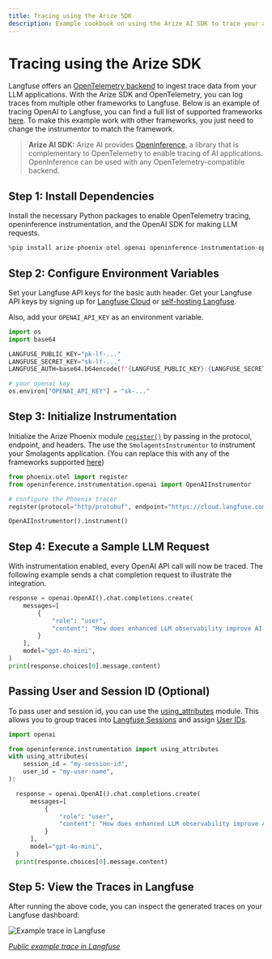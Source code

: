 ```yaml
---
title: Tracing using the Arize SDK
description: Example cookbook on using the Arize AI SDK to trace your application to Langfuse.
---
```


# Tracing using the Arize SDK

Langfuse offers an [OpenTelemetry backend](https://langfuse.com/docs/opentelemetry/get-started) to ingest trace data from your LLM applications. With the Arize SDK and OpenTelemetry, you can log traces from multiple other frameworks to Langfuse. Below is an example of tracing OpenAI to Langfuse, you can find a full list of supported frameworks [here](https://docs.arize.com/phoenix/tracing/integrations-tracing). To make this example work with other frameworks, you just need to change the instrumentor to match the framework. 

> **Arize AI SDK:** Arize AI provides [Openinference](https://github.com/Arize-ai/openinference), a library that is complementary to OpenTelemetry to enable tracing of AI applications. OpenInference can be used with any OpenTelemetry-compatible backend.

## Step 1: Install Dependencies

Install the necessary Python packages to enable OpenTelemetry tracing, openinference instrumentation, and the OpenAI SDK for making LLM requests.


```python
%pip install arize-phoenix-otel openai openinference-instrumentation-openai
```

## Step 2: Configure Environment Variables

Set your Langfuse API keys for the basic auth header. Get your Langfuse API keys by signing up for [Langfuse Cloud](https://cloud.langfuse.com) or [self-hosting Langfuse](https://langfuse.com/self-hosting).

Also, add your `OPENAI_API_KEY` as an environment variable.


```python
import os
import base64

LANGFUSE_PUBLIC_KEY="pk-lf-..."
LANGFUSE_SECRET_KEY="sk-lf-..."
LANGFUSE_AUTH=base64.b64encode(f"{LANGFUSE_PUBLIC_KEY}:{LANGFUSE_SECRET_KEY}".encode()).decode()

# your openai key
os.environ["OPENAI_API_KEY"] = "sk-..."
```

## Step 3: Initialize Instrumentation

Initialize the Arize Phoenix module [`register()`](https://docs.arize.com/phoenix/tracing/how-to-tracing/setup-tracing-python) by passing in the protocol, endpoint, and headers. The use the `SmolagentsInstrumentor` to instrument your Smolagents application. (You can replace this with any of the frameworks supported [here](https://docs.arize.com/phoenix/tracing/integrations-tracing))


```python
from phoenix.otel import register
from openinference.instrumentation.openai import OpenAIInstrumentor

# configure the Phoenix tracer
register(protocol="http/protobuf", endpoint="https://cloud.langfuse.com/api/public/otel/v1/traces", headers={"Authorization": f"Basic {LANGFUSE_AUTH}"})

OpenAIInstrumentor().instrument()
```

## Step 4: Execute a Sample LLM Request

With instrumentation enabled, every OpenAI API call will now be traced. The following example sends a chat completion request to illustrate the integration.


```python
response = openai.OpenAI().chat.completions.create(
    messages=[
        {
            "role": "user",
            "content": "How does enhanced LLM observability improve AI debugging?",
        }
    ],
    model="gpt-4o-mini",
)
print(response.choices[0].message.content)
```

## Passing User and Session ID (Optional)

To pass user and session id, you can use the [using_attributes](https://docs.arize.com/arize/llm-tracing/how-to-tracing-manual/hybrid-instrumentation#using_attributes) module. This allows you to group traces into [Langfuse Sessions](https://langfuse.com/docs/tracing-features/sessions) and assign [User IDs](https://langfuse.com/docs/tracing-features/users).


```python
import openai

from openinference.instrumentation import using_attributes
with using_attributes(
    session_id = "my-session-id",
    user_id = "my-user-name",
):

  response = openai.OpenAI().chat.completions.create(
      messages=[
          {
              "role": "user",
              "content": "How does enhanced LLM observability improve AI debugging?",
          }
      ],
      model="gpt-4o-mini",
  )
  print(response.choices[0].message.content)
```

## Step 5: View the Traces in Langfuse

After running the above code, you can inspect the generated traces on your Langfuse dashboard:

![Example trace in Langfuse](https://langfuse.com/images/cookbook/otel-integration-arize/arize-ai-instrumentation-example-trace.png)

_[Public example trace in Langfuse](https://cloud.langfuse.com/project/cloramnkj0002jz088vzn1ja4/traces/76e520bd3ec1f70356cde4f6d369fd2e?timestamp=2025-02-28T12%3A57%3A01.513Z&observation=cc20bc20cebf9361)_
